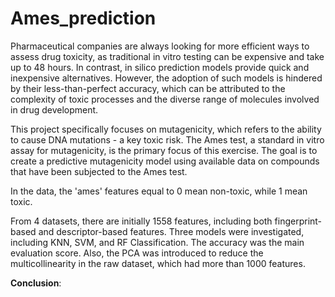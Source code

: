 # Ames_prediction
Pharmaceutical companies are always looking for more efficient ways to assess drug toxicity, as traditional in vitro testing can be expensive and take up to 48 hours. In contrast, in silico prediction models provide quick and inexpensive alternatives. However, the adoption of such models is hindered by their less-than-perfect accuracy, which can be attributed to the complexity of toxic processes and the diverse range of molecules involved in drug development. 

This project specifically focuses on mutagenicity, which refers to the ability to cause DNA mutations - a key toxic risk. The Ames test, a standard in vitro assay for mutagenicity, is the primary focus of this exercise. The goal is to create a predictive mutagenicity model using available data on compounds that have been subjected to the Ames test. 

In the data, the 'ames' features equal to 0 mean non-toxic, while 1 mean toxic.

From 4 datasets, there are initially 1558 features, including both fingerprint-based and descriptor-based features. Three models were investigated, including KNN, SVM, and RF Classification. The accuracy was the main evaluation score. Also, the PCA was introduced to reduce the multicollinearity in the raw dataset, which had more than 1000 features. 

**Conclusion**:


